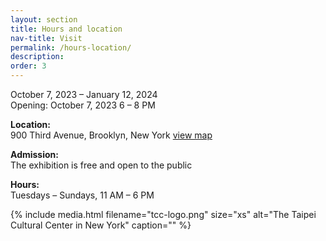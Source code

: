 ```yaml
---
layout: section
title: Hours and location
nav-title: Visit
permalink: /hours-location/
description:
order: 3
---
```


<div class="margin-bottom-4 font-sans-sm tablet:font-sans-md display-inline-block radius-sm">
  <p>October 7, 2023 &ndash; January 12, 2024<br/>Opening: October 7, 2023 6 &ndash; 8 PM</p>

  <p><strong>Location:</strong><br/>900 Third Avenue, Brooklyn, New York <a class="padding-x-1 text-no-underline" href="https://goo.gl/maps/ikT1RxxQ2NpjWSQd9"><span class="hover:border-bottom-2px">view map</span> <i class="fas fa-map-marked-alt"></i></a></p>

  <p><strong>Admission:</strong><br/>The exhibition is free and open to the public</p>

  <p><strong>Hours:</strong><br/>Tuesdays &ndash; Sundays, 11 AM &ndash; 6 PM</p>

</div>

{% include media.html filename="tcc-logo.png" size="xs" alt="The Taipei Cultural Center in New York" caption="" %}
